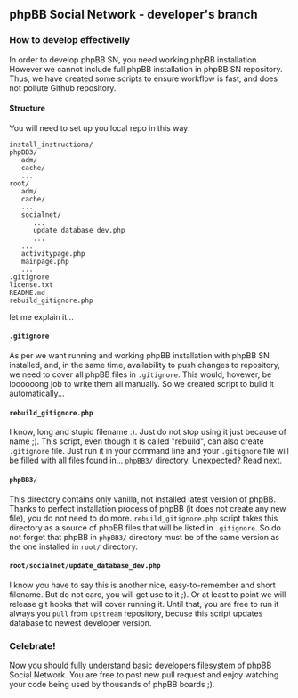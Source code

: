 ## phpBB Social Network - developer's branch

### How to develop effectivelly
In order to develop phpBB SN, you need working phpBB installation. However we cannot include full phpBB installation in phpBB SN repository. Thus, we have created some scripts to ensure workflow is fast, and does not pollute Github repository.

#### Structure
You will need to set up you local repo in this way:
```
install_instructions/
phpBB3/
   adm/
   cache/
   ...
root/
   adm/
   cache/
   ...
   socialnet/
      ...
      update_database_dev.php
      ...
   ...
   activitypage.php
   mainpage.php
   ...
.gitignore
license.txt
README.md
rebuild_gitignore.php
```
let me explain it...

#### `.gitignore`
As per we want running and working phpBB installation with phpBB SN installed, and, in the same time, availability to push changes to repository, we need to cover all phpBB files in `.gitignore`. This would, hovewer, be loooooong job to write them all manually. So we created script to build it automatically...

#### `rebuild_gitignore.php`
I know, long and stupid filename :). Just do not stop using it just because of name ;). This script, even though it is called "rebuild", can also create `.gitignore` file. Just run it in your command line and your `.gitignore` file will be filled with all files found in... `phpBB3/` directory. Unexpected? Read next.

#### `phpBB3/`
This directory contains only vanilla, not installed latest version of phpBB. Thanks to perfect installation process of phpBB (it does not create any new file), you do not need to do more. `rebuild_gitignore.php` script takes this directory as a source of phpBB files that will be listed in `.gitignore`. So do not forget that phpBB in `phpBB3/` directory must be of the same version as the one installed in `root/` directory.

#### `root/socialnet/update_database_dev.php`
I know you have to say this is another nice, easy-to-remember and short filename. But do not care, you will get use to it ;). Or at least to point we will release git hooks that will cover running it. Until that, you are free to run it always you `pull` from `upstream` repository, becuse this script updates database to newest developer version.

### Celebrate!
Now you should fully understand basic developers filesystem of phpBB Social Network. You are free to post new pull request and enjoy watching your code being used by thousands of phpBB boards ;).